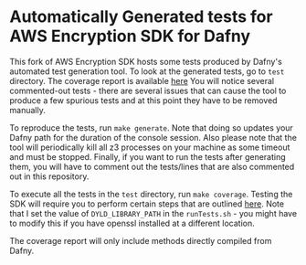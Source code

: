 # Automatically Generated tests for AWS Encryption SDK for Dafny

This fork of AWS Encryption SDK hosts some tests produced by Dafny's automated test generation tool.
To look at the generated tests, go to `test` directory. 
The coverage report is available [here](https://github.com/Dargones/aws-encryption-sdk-dafny/blob/mainline/aws-encryption-sdk-net/Test/TestResults/summary.html)
You will notice several commented-out tests - there are several issues that can cause the tool to produce a few spurious tests and at this point they have to be removed manually. 

To reproduce the tests, run `make generate`. 
Note that doing so updates your Dafny path for the duration of the console session. 
Also please note that the tool will periodically kill all z3 processes on your machine as some timeout and must be stopped. 
Finally, if you want to run the tests after generating them, you will have to comment out the tests/lines that are also commented out in this repository.

To execute all the tests in the `test` directory, run `make coverage`. 
Testing the SDK will require you to perform certain steps that are outlined [here](https://github.com/aws/aws-encryption-sdk-dafny/blob/mainline/aws-encryption-sdk-net/README.md). 
Note that I set the value of `DYLD_LIBRARY_PATH` in the `runTests.sh` - you might have to modify this if you have openssl installed at a different location.

The coverage report will only include methods directly compiled from Dafny.
